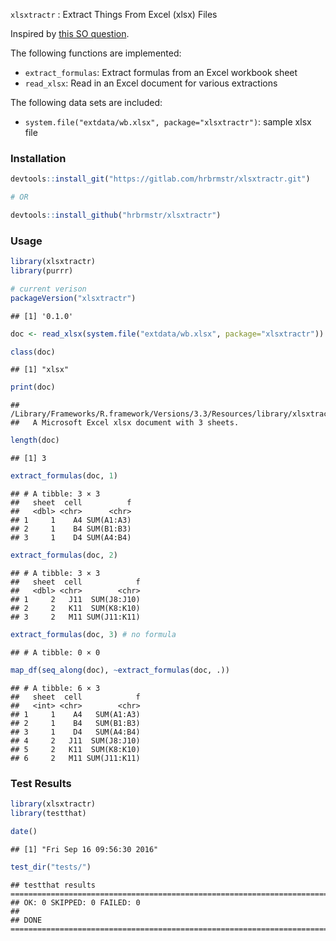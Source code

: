 
`xlsxtractr` : Extract Things From Excel (xlsx) Files

Inspired by [this SO question](http://stackoverflow.com/q/39529302/1457051).

The following functions are implemented:

-   `extract_formulas`: Extract formulas from an Excel workbook sheet
-   `read_xlsx`: Read in an Excel document for various extractions

The following data sets are included:

-   `system.file("extdata/wb.xlsx", package="xlsxtractr")`: sample xlsx file

### Installation

``` r
devtools::install_git("https://gitlab.com/hrbrmstr/xlsxtractr.git")

# OR

devtools::install_github("hrbrmstr/xlsxtractr")
```

### Usage

``` r
library(xlsxtractr)
library(purrr)

# current verison
packageVersion("xlsxtractr")
```

    ## [1] '0.1.0'

``` r
doc <- read_xlsx(system.file("extdata/wb.xlsx", package="xlsxtractr"))

class(doc)
```

    ## [1] "xlsx"

``` r
print(doc)
```

    ## /Library/Frameworks/R.framework/Versions/3.3/Resources/library/xlsxtractr/extdata/wb.xlsx:
    ##   A Microsoft Excel xlsx document with 3 sheets.

``` r
length(doc)
```

    ## [1] 3

``` r
extract_formulas(doc, 1)
```

    ## # A tibble: 3 × 3
    ##   sheet  cell          f
    ##   <dbl> <chr>      <chr>
    ## 1     1    A4 SUM(A1:A3)
    ## 2     1    B4 SUM(B1:B3)
    ## 3     1    D4 SUM(A4:B4)

``` r
extract_formulas(doc, 2)
```

    ## # A tibble: 3 × 3
    ##   sheet  cell            f
    ##   <dbl> <chr>        <chr>
    ## 1     2   J11  SUM(J8:J10)
    ## 2     2   K11  SUM(K8:K10)
    ## 3     2   M11 SUM(J11:K11)

``` r
extract_formulas(doc, 3) # no formula
```

    ## # A tibble: 0 × 0

``` r
map_df(seq_along(doc), ~extract_formulas(doc, .))
```

    ## # A tibble: 6 × 3
    ##   sheet  cell            f
    ##   <int> <chr>        <chr>
    ## 1     1    A4   SUM(A1:A3)
    ## 2     1    B4   SUM(B1:B3)
    ## 3     1    D4   SUM(A4:B4)
    ## 4     2   J11  SUM(J8:J10)
    ## 5     2   K11  SUM(K8:K10)
    ## 6     2   M11 SUM(J11:K11)

### Test Results

``` r
library(xlsxtractr)
library(testthat)

date()
```

    ## [1] "Fri Sep 16 09:56:30 2016"

``` r
test_dir("tests/")
```

    ## testthat results ========================================================================================================
    ## OK: 0 SKIPPED: 0 FAILED: 0
    ## 
    ## DONE ===================================================================================================================
